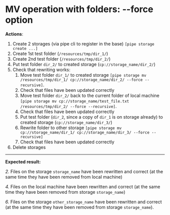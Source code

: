 # MV operation with folders: --force option

**Actions**:

1.	Create 2 storages (via pipe cli to register in the base) `[pipe storage create ...]`
2.	Create 1st test folder (`/resources/tmp/dir_1/`)
3.	Create 2nd test folder (`/resources/tmp/dir_2/`)
4.	Put test folder `dir_2/` to created storage (`cp://storage_name/dir_2/`)
5.	Check that rewriting works: 
    1.	Move test folder `dir_1/` to created storage `[pipe storage mv /resources/tmp/dir_1/ cp://storage_name/dir_2/ --force --recursive]`. 
    2.	Check that files have been updated correctly
    3.	Move test folder `dir_2/` back to the current folder of local machine `[pipe storage mv cp://storage_name/test_file.txt /resources/tmp/dir_2/ --force --recursive]`. 
    4.	Check that files have been updated correctly
    5.  Put test folder (`dir_2`, since a copy of `dir_1` is on storage already) to created storage (`cp://storage_name/dir_3/`)
    6.	Rewrite folder to other storage `[pipe storage mv cp://storage_name/dir_1/ cp://storage_name/dir_3/ --force --recursive]`
    7.	Check that files have been updated correctly
6.	Delete storages

***
**Expected result:**

*2.*	Files on the storage `storage_name` have been rewritten and correct (at the same time they have been removed from local machine)

*4.*	Files on the local machine have been rewritten and correct (at the same time they have been removed from storage `storage_name`)

*6.*	Files on the storage `other_storage_name` have been rewritten and correct (at the same time they have been removed from storage `storage_name`).
